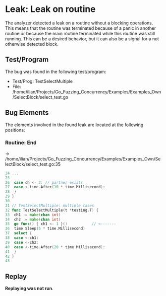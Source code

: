 # Leak: Leak on routine

The analyzer detected a leak on a routine without a blocking operations.
This means that the routine was terminated because of a panic in another routine or because the main routine terminated while this routine was still running.
This can be a desired behavior, but it can also be a signal for a not otherwise detected block.

## Test/Program
The bug was found in the following test/program:

- Test/Prog: TestSelectMultiple
- File: /home/ilian/Projects/Go_Fuzzing_Concurrency/Examples/Examples_Own/SelectBlock/select_test.go

## Bug Elements
The elements involved in the found leak are located at the following positions:

###  Routine: End
-> /home/ilian/Projects/Go_Fuzzing_Concurrency/Examples/Examples_Own/SelectBlock/select_test.go:35
```go
24 ...
25 
26 	case ch <- 2: // partner exists
27 	case <-time.After(10 * time.Millisecond):
28 	}
29 }
30 
31 // TestSelectMultiple: multiple cases
32 func TestSelectMultiple(t *testing.T) {
33 	ch1 := make(chan int)
34 	ch2 := make(chan int)
35 	go func() { ch1 <- 1 }()           // <-------
36 	time.Sleep(5 * time.Millisecond)
37 	select {
38 	case <-ch1:
39 	case <-ch2:
40 	case <-time.After(20 * time.Millisecond):
41 	}
42 }
43 
```


## Replay
**Replaying was not run**.

